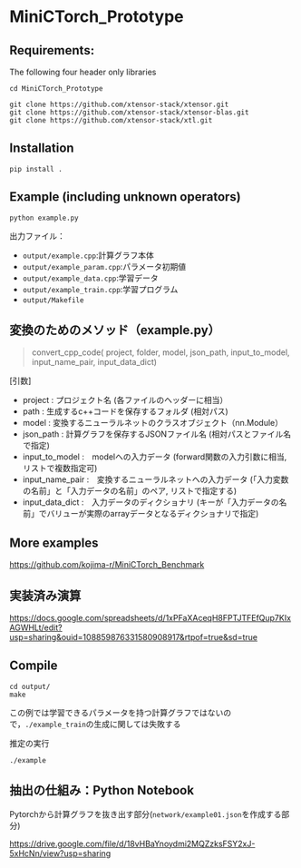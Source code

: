 # MiniCTorch_Prototype


## Requirements:
The following four header only libraries
```
cd MiniCTorch_Prototype

git clone https://github.com/xtensor-stack/xtensor.git
git clone https://github.com/xtensor-stack/xtensor-blas.git
git clone https://github.com/xtensor-stack/xtl.git
```

## Installation

```
pip install .
```

## Example (including unknown operators)
```
python example.py
```

出力ファイル：
- `output/example.cpp`:計算グラフ本体
- `output/example_param.cpp`:パラメータ初期値
- `output/example_data.cpp`:学習データ
- `output/example_train.cpp`:学習プログラム
- `output/Makefile`

## 変換のためのメソッド（example.py）

> convert_cpp_code( project, folder, model, json_path, input_to_model, input_name_pair, input_data_dict)

[引数]
 - project  :  プロジェクト名 (各ファイルのヘッダーに相当）
 - path     :  生成するc++コードを保存するフォルダ (相対パス)
 - model    :  変換するニューラルネットのクラスオブジェクト（nn.Module）
 - json_path : 計算グラフを保存するJSONファイル名  (相対パスとファイル名で指定)
 - input_to_model   :　modelへの入力データ (forward関数の入力引数に相当, リストで複数指定可)
 - input_name_pair  :　変換するニューラルネットへの入力データ (「入力変数の名前」と「入力データの名前」のペア, リストで指定する)
 - input_data_dict  :　入力データのディクショナリ (キーが「入力データの名前」でバリューが実際のarrayデータとなるディクショナリで指定)
 
## More examples
https://github.com/kojima-r/MiniCTorch_Benchmark

## 実装済み演算
https://docs.google.com/spreadsheets/d/1xPFaXAceqH8FPTJTFEfQup7KIxAGWHLt/edit?usp=sharing&ouid=108859876331580908917&rtpof=true&sd=true

## Compile
```
cd output/
make
```
この例では学習できるパラメータを持つ計算グラフではないので，`./example_train`の生成に関しては失敗する


推定の実行
```
./example
```


## 抽出の仕組み：Python Notebook
Pytorchから計算グラフを抜き出す部分(`network/example01.json`を作成する部分)

https://drive.google.com/file/d/18vHBaYnoydmi2MQZzksFSY2xJ-5xHcNn/view?usp=sharing
